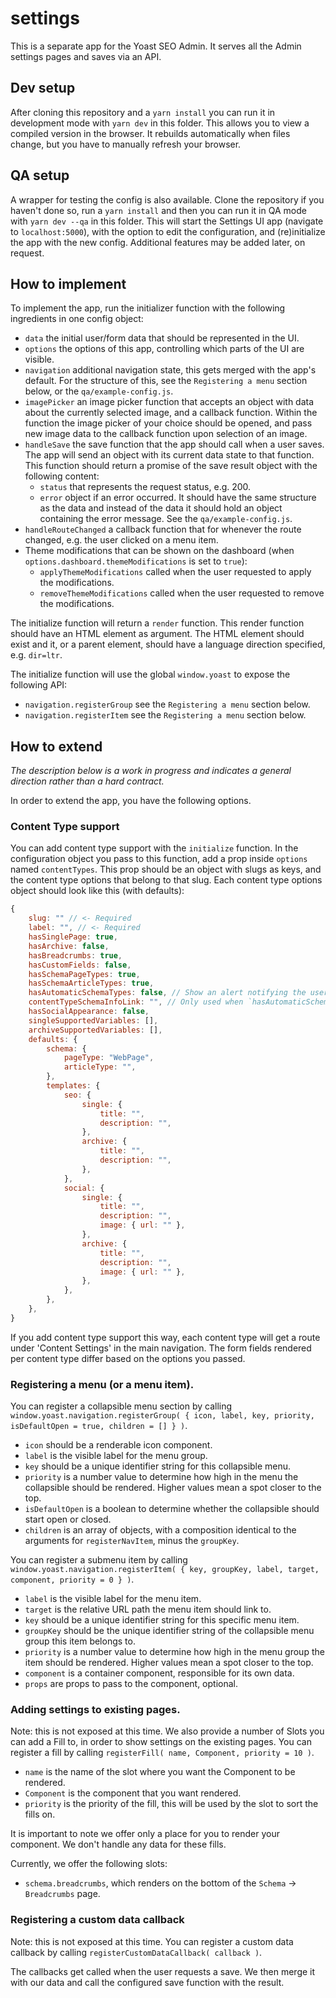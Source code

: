 # settings
This is a separate app for the Yoast SEO Admin. It serves all the Admin settings pages and saves via an API.

## Dev setup
After cloning this repository and a `yarn install` you can run it in development mode with `yarn dev` in this folder.
This allows you to view a compiled version in the browser. It rebuilds automatically when files change, but you have to manually refresh your browser.

## QA setup
A wrapper for testing the config is also available. Clone the repository if you haven't done so, run a `yarn install` and then you can run it in QA mode with `yarn dev --qa` in this folder.
This will start the Settings UI app (navigate to `localhost:5000`), with the option to edit the configuration, and (re)initialize the app with the new config.
Additional features may be added later, on request.

## How to implement
To implement the app, run the initializer function with the following ingredients in one config object:
* `data` the initial user/form data that should be represented in the UI.
* `options` the options of this app, controlling which parts of the UI are visible.
* `navigation` additional navigation state, this gets merged with the app's default. For the structure of this, see the `Registering a menu` section below, or the `qa/example-config.js`.
* `imagePicker` an image picker function that accepts an object with data about the currently selected image, and a callback function. Within the function the image picker of your choice should be opened, and pass new image data to the callback function upon selection of an image.
* `handleSave` the save function that the app should call when a user saves. The app will send an object with its current data state to that function. This function should return a promise of the save result object with the following content:
  * `status` that represents the request status, e.g. 200.
  * `error` object if an error occurred. It should have the same structure as the data and instead of the data it should hold an object containing the error message. See the `qa/example-config.js`.
* `handleRouteChanged` a callback function that for whenever the route changed, e.g. the user clicked on a menu item.
* Theme modifications that can be shown on the dashboard (when `options.dashboard.themeModifications` is set to `true`):
  * `applyThemeModifications` called when the user requested to apply the modifications.
  * `removeThemeModifications` called when the user requested to remove the modifications.

The initialize function will return a `render` function.
This render function should have an HTML element as argument. The HTML element should exist and it, or a parent element, should have a language direction specified, e.g. `dir=ltr`.

The initialize function will use the global `window.yoast` to expose the following API:
* `navigation.registerGroup` see the `Registering a menu` section below.
* `navigation.registerItem` see the `Registering a menu` section below.

## How to extend
*The description below is a work in progress and indicates a general direction rather than a hard contract.*

In order to extend the app, you have the following options.

### Content Type support
You can add content type support with the `initialize` function.
In the configuration object you pass to this function, add a prop inside `options` named `contentTypes`. This prop should be an object with slugs as keys, and the content type options that belong to that slug.
Each content type options object should look like this (with defaults):

```js
{
	slug: "" // <- Required
	label: "", // <- Required
	hasSinglePage: true,
	hasArchive: false,
	hasBreadcrumbs: true,
	hasCustomFields: false,
	hasSchemaPageTypes: true,
	hasSchemaArticleTypes: true,
	hasAutomaticSchemaTypes: false, // Show an alert notifying the user of what the schema types will be instead of selects.
	contentTypeSchemaInfoLink: "", // Only used when `hasAutomaticSchemaTypes is true.
	hasSocialAppearance: false,
	singleSupportedVariables: [],
	archiveSupportedVariables: [],
	defaults: {
		schema: {
			pageType: "WebPage",
			articleType: "",
		},
		templates: {
			seo: {
				single: {
					title: "",
					description: "",
				},
				archive: {
					title: "",
					description: "",
				},
			},
			social: {
				single: {
					title: "",
					description: "",
					image: { url: "" },
				},
				archive: {
					title: "",
					description: "",
					image: { url: "" },
				},
			},
		},
	},
}
```

If you add content type support this way, each content type will get a route under 'Content Settings' in the main navigation.
The form fields rendered per content type differ based on the options you passed.

### Registering a menu (or a menu item).
You can register a collapsible menu section by calling `window.yoast.navigation.registerGroup( { icon, label, key, priority, isDefaultOpen = true, children = [] } )`.
* `icon` should be a renderable icon component. 
* `label` is the visible label for the menu group.
* `key` should be a unique identifier string for this collapsible menu.
* `priority` is a number value to determine how high in the menu the collapsible should be rendered. Higher values mean a spot closer to the top.
* `isDefaultOpen` is a boolean to determine whether the collapsible should start open or closed.
* `children` is an array of objects, with a composition identical to the arguments for `registerNavItem`, minus the `groupKey`.

You can register a submenu item by calling `window.yoast.navigation.registerItem( { key, groupKey, label, target, component, priority = 0 } )`. 
* `label` is the visible label for the menu item.
* `target` is the relative URL path the menu item should link to.
* `key` should be a unique identifier string for this specific menu item.
* `groupKey` should be the unique identifier string of the collapsible menu group this item belongs to.
* `priority` is a number value to determine how high in the menu group the item should be rendered. Higher values mean a spot closer to the top.
* `component` is a container component, responsible for its own data.
* `props` are props to pass to the component, optional.

### Adding settings to existing pages.
Note: this is not exposed at this time.
We also provide a number of Slots you can add a Fill to, in order to show settings on the existing pages. You can register a fill by calling `registerFill( name, Component, priority = 10 )`.
* `name` is the name of the slot where you want the Component to be rendered.
* `Component` is the component that you want rendered.
* `priority` is the priority of the fill, this will be used by the slot to sort the fills on.

It is important to note we offer only a place for you to render your component. We don't handle any data for these fills.

Currently, we offer the following slots:
* `schema.breadcrumbs`, which renders on the bottom of the `Schema` -> `Breadcrumbs` page.

### Registering a custom data callback
Note: this is not exposed at this time.
You can register a custom data callback by calling `registerCustomDataCallback( callback )`.

The callbacks get called when the user requests a save. We then merge it with our data and call the configured save function with the result.
